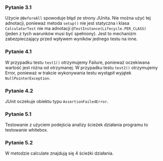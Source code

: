 ### Pytanie 3.1

Użycie `@BeforeAll` spowoduje błąd ze strony JUnita. Nie można użyć tej adnotacji,
ponieważ metoda `setup()` nie jest statyczna i klasa `CalculatorTest` nie ma adnotacji
`@TestInstance(Lifecycle.PER_CLASS)` (jeden z tych warunków musi być spełniony).
Jest to mechanizm zabezpieczający przed wpływem wyników jednego testu na inne.

### Pytanie 4.1

W przypadku testu `test1()` otrzymujemy Failure, ponieważ oczekiwana wartość jest różna od otrzymanej.
W przypadku testu `test2()` otrzymujemy Error, ponieważ w trakcie wykonywania testu wystąpił wyjątek `NullPointerException`.


### Pytanie 4.2

JUnit oczekuje obiektu typu `AssertionFailedError`.

### Pytanie 5.1

Testowanie z użyciem podejścia analizy ścieżek działania programu to testowanie whitebox.

### Pytanie 5.2

W metodzie calculate znajdują się 4 ścieżki działania.

